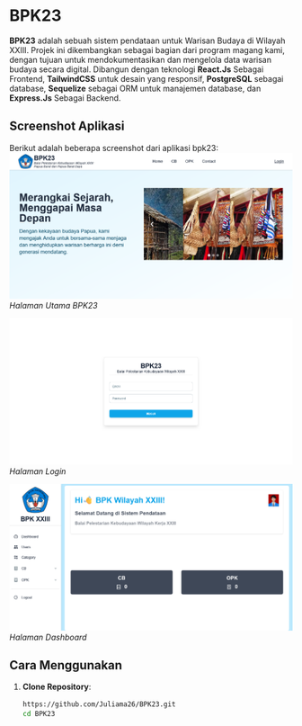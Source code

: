 # BPK23

**BPK23** adalah sebuah sistem pendataan untuk Warisan Budaya di Wilayah XXIII. Projek ini dikembangkan sebagai bagian dari program magang kami, dengan tujuan untuk mendokumentasikan dan mengelola data warisan budaya secara digital.
Dibangun dengan teknologi **React.Js** Sebagai Frontend, **TailwindCSS** untuk desain yang responsif, **PostgreSQL** sebagai database, **Sequelize** sebagai ORM untuk manajemen database, dan **Express.Js** Sebagai Backend.

## Screenshot Aplikasi

Berikut adalah beberapa screenshot dari aplikasi bpk23:
![Home](https://github.com/Juliama26/BPK23/blob/main/Frontend/public/image/bpk.png?raw=true)
*Halaman Utama BPK23*

![Login Page](https://github.com/Juliama26/BPK23/blob/main/Frontend/public/image/bpk1.png?raw=true)
*Halaman Login*

![Dashboard Page](https://github.com/Juliama26/BPK23/blob/main/Frontend/public/image/bpk2.png?raw=true)
*Halaman Dashboard*

## Cara Menggunakan

1. **Clone Repository**:
   ```bash
   https://github.com/Juliama26/BPK23.git
   cd BPK23
